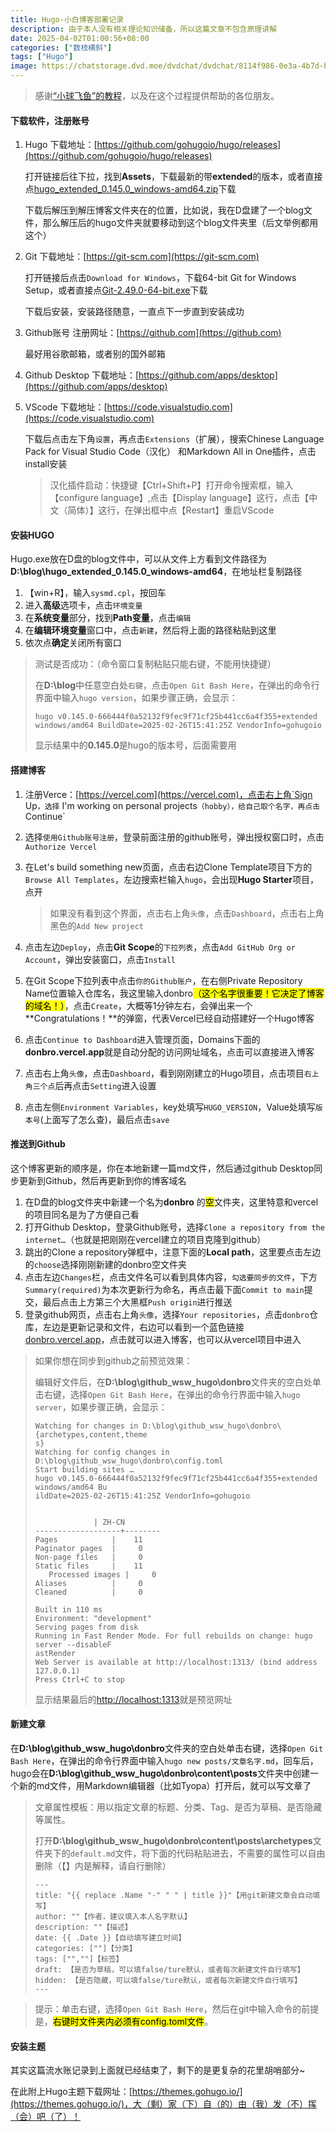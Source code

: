 ```yaml
---
title: Hugo-小白博客部署记录
description: 由于本人没有相关理论知识储备，所以这篇文章不包含原理讲解
date: 2025-04-02T01:00:56+08:00
categories: ["数枝横斜"]
tags: ["Hugo"]
image: https://chatstorage.dvd.moe/dvdchat/dvdchat/8114f986-0e3a-4b7d-b8fc-65865cd5f636.jpg
---
```


> 感谢[“小球飞鱼”的教程](https://mantyke.icu/posts/2021/hugo-build-blog/)，以及在这个过程提供帮助的各位朋友。
>

#### 下载软件，注册账号

1. Hugo 下载地址：[https://github.com/gohugoio/hugo/releases](https://github.com/gohugoio/hugo/releases)

   打开链接后往下拉，找到**Assets**，下载最新的带**extended**的版本，或者直接点[hugo_extended_0.145.0_windows-amd64.zip](https://github.com/gohugoio/hugo/releases/download/v0.145.0/hugo_extended_0.145.0_windows-amd64.zip)下载

   下载后解压到解压博客文件夹在的位置，比如说，我在D盘建了一个blog文件，那么解压后的hugo文件夹就要移动到这个blog文件夹里（后文举例都用这个）

2. Git 下载地址：[https://git-scm.com](https://git-scm.com)

   打开链接后点击`Download for Windows`，下载64-bit Git for Windows Setup，或者直接点[Git-2.49.0-64-bit.exe](https://github.com/git-for-windows/git/releases/download/v2.49.0.windows.1/Git-2.49.0-64-bit.exe)下载

   下载后安装，安装路径随意，一直点下一步直到安装成功

3. Github账号 注册网址：[https://github.com](https://github.com)

   最好用谷歌邮箱，或者别的国外邮箱

4. Github Desktop 下载地址：[https://github.com/apps/desktop](https://github.com/apps/desktop)

5. VScode 下载地址：[https://code.visualstudio.com](https://code.visualstudio.com)

   下载后点击左下角`设置`，再点击`Extensions`（扩展），搜索Chinese Language Pack for Visual Studio Code（汉化） 和Markdown All in One插件，点击install安装

   > 汉化插件启动：快捷键【Ctrl+Shift+P】打开命令搜索框，输入【configure language】,点击【Display language】这行，点击【中文（简体）】这行，在弹出框中点【Restart】重启VScode

#### 安装HUGO

Hugo.exe放在D盘的blog文件中，可以从文件上方看到文件路径为**D:\blog\hugo_extended_0.145.0_windows-amd64**，在地址栏复制路径

1. 【win+R】，输入`sysmd.cpl`，按回车
2. 进入**高级**选项卡，点击`环境变量`
3. 在**系统变量**部分，找到**Path变量**，点击`编辑`
4. 在**编辑环境变量**窗口中，点击`新建`，然后将上面的路径粘贴到这里
5. 依次点**确定**关闭所有窗口

> 测试是否成功：（命令窗口复制粘贴只能右键，不能用快捷键）
>
> 在**D:\blog**中任意空白处`右键`，点击`Open Git Bash Here`，在弹出的命令行界面中输入`hugo version`，如果步骤正确，会显示：
>
> ```
> hugo v0.145.0-666444f0a52132f9fec9f71cf25b441cc6a4f355+extended windows/amd64 BuildDate=2025-02-26T15:41:25Z VendorInfo=gohugoio
> ```
>
> 显示结果中的**0.145.0**是hugo的版本号，后面需要用

#### 搭建博客

1. 注册Verce：[https://vercel.com](https://vercel.com)，点击右上角`Sign Up`，选择`  I'm working on personal projects`（hobby），给自己取个名字，再点击`Continue`

2. 选择`使用Github账号注册`，登录前面注册的github账号，弹出授权窗口时，点击`Authorize Vercel`

3. 在Let's build something new页面，点击右边Clone Template项目下方的`Browse All Templates`，左边搜索栏输入`hugo`，会出现**Hugo Starter**项目，点开

   > 如果没有看到这个界面，点击右上角`头像`，点击`Dashboard`，点击右上角黑色的`Add New project`

4. 点击左边`Deploy`，点击**Git Scope**的`下拉列表`，点击`Add GitHub Org or Account`，弹出安装窗口，点击`Install`

5. 在Git Scope下拉列表中点击`你的Github账户`，在右侧Private Repository Name位置输入仓库名，我这里输入donbro<mark>（这个名字很重要！它决定了博客的域名！）</mark>，点击`Create`，大概等1分钟左右，会弹出来一个**Congratulations！**的弹窗，代表Vercel已经自动搭建好一个Hugo博客

6. 点击`Continue to Dashboard`进入管理页面，Domains下面的**donbro.vercel.app**就是自动分配的访问网址域名，点击可以直接进入博客

7. 点击右上角`头像`，点击`Dashboard`，看到刚刚建立的Hugo项目，点击项目`右上角三个点`后再点击`Setting`进入设置

8. 点击左侧`Environment Variables`，key处填写`HUGO_VERSION`，Value处填写`版本号`(上面写了怎么查)，最后点击`save`

#### 推送到Github

这个博客更新的顺序是，你在本地新建一篇md文件，然后通过github Desktop同步更新到Github，然后再更新到你的博客域名

1. 在D盘的blog文件夹中新建一个名为**donbro** 的<mark>空</mark>文件夹，这里特意和vercel的项目同名是为了方便自己看
2. 打开Github Desktop，登录Github账号，选择`Clone a repository from the internet…`（也就是把刚刚在vercel建立的项目克隆到github）
3. 跳出的Clone a repository弹框中，注意下面的**Local path**，这里要点击左边的`choose`选择刚刚新建的donbro空文件夹
4. 点击左边`Changes`栏，点击文件名可以看到具体内容，`勾选要同步的文件`，下方`Summary(required)`为本次更新行为命名，再点击最下面`Commit to main`提交，最后点击上方第三个大黑框`Push origin`进行推送
5. 登录github网页，点击右上角`头像`，选择`Your repositories`，点击`donbro`仓库，左边是更新记录和文件，右边可以看到一个蓝色链接[donbro.vercel.app](https://donbro.vercel.app/)，点击就可以进入博客，也可以从vercel项目中进入

> 如果你想在同步到github之前预览效果：
>
> 编辑好文件后，在**D:\blog\github_wsw_hugo\donbro**文件夹的空白处单击右键，选择`Open Git Bash Here`，在弹出的命令行界面中输入`hugo server`，如果步骤正确，会显示：
>
> ```
> Watching for changes in D:\blog\github_wsw_hugo\donbro\{archetypes,content,theme
> s}
>Watching for config changes in D:\blog\github_wsw_hugo\donbro\config.toml
> Start building sites …
>hugo v0.145.0-666444f0a52132f9fec9f71cf25b441cc6a4f355+extended windows/amd64 Bu
> ildDate=2025-02-26T15:41:25Z VendorInfo=gohugoio
> 
> 
>              | ZH-CN
> -------------------+--------
> Pages            |    11
> Paginator pages  |     0
> Non-page files   |     0
> Static files     |    11
>    Processed images |     0
> Aliases          |     0
> Cleaned          |     0
> 
> Built in 110 ms
> Environment: "development"
> Serving pages from disk
> Running in Fast Render Mode. For full rebuilds on change: hugo server --disableF
> astRender
> Web Server is available at http://localhost:1313/ (bind address 127.0.0.1)
> Press Ctrl+C to stop
> ```
> 
> 显示结果最后的[http://localhost:1313](http://localhost:1313)就是预览网址

#### 新建文章

在**D:\blog\github_wsw_hugo\donbro**文件夹的空白处单击右键，选择`Open Git Bash Here`，在弹出的命令行界面中输入`hugo new posts/文章名字.md`，回车后，hugo会在**D:\blog\github_wsw_hugo\donbro\content\posts**文件夹中创建一个新的md文件，用Markdown编辑器（比如Tyopa）打开后，就可以写文章了

> 文章属性模板：用以指定文章的标题、分类、Tag、是否为草稿、是否隐藏等属性。
>
> 打开**D:\blog\github_wsw_hugo\donbro\content\posts\archetypes**文件夹下的`default.md`文件，将下面的代码粘贴进去，不需要的属性可以自由删除（【】内是解释，请自行删除）
>```
>---
>title: "{{ replace .Name "-" " " | title }}"【用git新建文章会自动填写】
>author: ""【作者，建议填入本人名字默认】
>description: ""【描述】
>date: {{ .Date }}【自动填写建立时间】
>categories: [""]【分类】
>tags: ["",""]【标签】
>draft: 【是否为草稿，可以填false/ture默认，或者每次新建文件自行填写】
>hidden: 【是否隐藏，可以填false/ture默认，或者每次新建文件自行填写】
>---
>```

> 提示：单击右键，选择`Open Git Bash Here`，然后在git中输入命令的前提是，<mark>右键时文件夹内必须有config.toml文件</mark>。

#### 安装主题

其实这篇流水账记录到上面就已经结束了，剩下的是更复杂的花里胡哨部分~

在此附上Hugo主题下载网址：[https://themes.gohugo.io/](https://themes.gohugo.io/)，大（剩）家（下）自（的）由（我）发（不）挥（会）吧（了）！